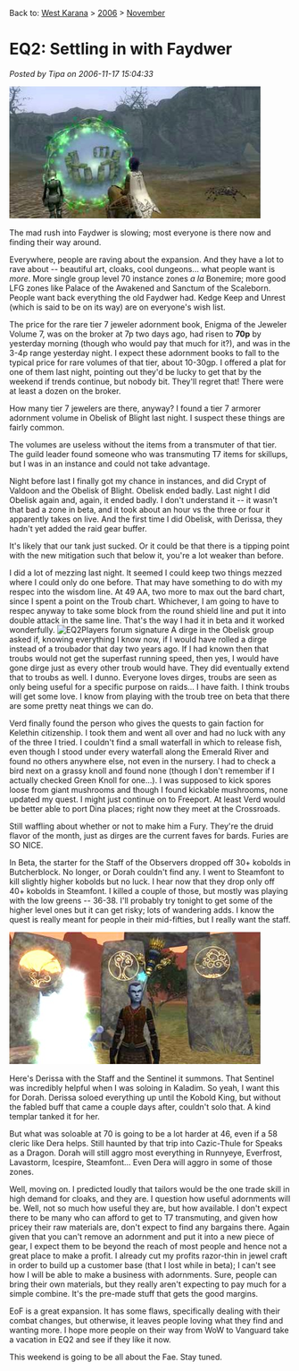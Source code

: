 Back to: [West Karana](/posts/westkarana.md) > [2006](/posts/2006/westkarana.md) > [November](./westkarana.md)
# EQ2: Settling in with Faydwer

*Posted by Tipa on 2006-11-17 15:04:33*

![rings.jpg](../../../uploads/2006/11/rings.jpg)

The mad rush into Faydwer is slowing; most everyone is there now and finding their way around.

Everywhere, people are raving about the expansion. And they have a lot to rave about -- beautiful art, cloaks, cool dungeons... what people want is *more*. More single group level 70 instance zones *a la* Bonemire; more good LFG zones like Palace of the Awakened and Sanctum of the Scaleborn. People want back everything the old Faydwer had. Kedge Keep and Unrest (which is said to be on its way) are on everyone's wish list.

The price for the rare tier 7 jeweler adornment book, Enigma of the Jeweler Volume 7, was on the broker at 7p two days ago, had risen to **70p** by yesterday morning (though who would pay that much for it?), and was in the 3-4p range yesterday night. I expect these adornment books to fall to the typical price for rare volumes of that tier, about 10-30gp. I offered a plat for one of them last night, pointing out they'd be lucky to get that by the weekend if trends continue, but nobody bit. They'll regret that! There were at least a dozen on the broker.

How many tier 7 jewelers are there, anyway? I found a tier 7 armorer adornment volume in Obelisk of Blight last night. I suspect these things are fairly common.

The volumes are useless without the items from a transmuter of that tier. The guild leader found someone who was transmuting T7 items for skillups, but I was in an instance and could not take advantage.

Night before last I finally got my chance in instances, and did Crypt of Valdoon and the Obelisk of Blight. Obelisk ended badly. Last night I did Obelisk again and, again, it ended badly. I don't understand it -- it wasn't that bad a zone in beta, and it took about an hour vs the three or four it apparently takes on live. And the first time I did Obelisk, with Derissa, they hadn't yet added the raid gear buffer.

It's likely that our tank just sucked. Or it could be that there is a tipping point with the new mitigation such that below it, you're a lot weaker than before.

I did a lot of mezzing last night. It seemed I could keep two things mezzed where I could only do one before. That may have something to do with my respec into the wisdom line. At 49 AA, two more to max out the bard chart, since I spent a point on the Troub chart. Whichever, I am going to have to respec anyway to take some block from the round shield line and put it into double attack in the same line. That's the way I had it in beta and it worked wonderfully.
![EQ2Players forum signature](http://eq2players.station.sony.com/signature?characterId=392161201 "EQ2Players forum signature")
A dirge in the Obelisk group asked if, knowing everything I know now, if I would have rolled a dirge instead of a troubador that day two years ago. If I had known then that troubs would not get the superfast running speed, then yes, I would have gone dirge just as every other troub would have. They did eventually extend that to troubs as well. I dunno. Everyone loves dirges, troubs are seen as only being useful for a specific purpose on raids... I have faith. I think troubs will get some love. I know from playing with the troub tree on beta that there are some pretty neat things we can do.

Verd finally found the person who gives the quests to gain faction for Kelethin citizenship. I took them and went all over and had no luck with any of the three I tried. I couldn't find a small waterfall in which to release fish, even though I stood under every waterfall along the Emerald River and found no others anywhere else, not even in the nursery. I had to check a bird next on a grassy knoll and found none (though I don't remember if I actually checked Green Knoll for one...). I was supposed to kick spores loose from giant mushrooms and though I found kickable mushrooms, none updated my quest. I might just continue on to Freeport. At least Verd would be better able to port Dina places; right now they meet at the Crossroads.

Still waffling about whether or not to make him a Fury. They're the druid flavor of the month, just as dirges are the current faves for bards. Furies are SO NICE.

In Beta, the starter for the Staff of the Observers dropped off 30+ kobolds in Butcherblock. No longer, or Dorah couldn't find any. I went to Steamfont to kill slightly higher kobolds but no luck. I hear now that they drop only off 40+ kobolds in Steamfont. I killed a couple of those, but mostly was playing with the low greens -- 36-38. I'll probably try tonight to get some of the higher level ones but it can get risky; lots of wandering adds. I know the quest is really meant for people in their mid-fifties, but I really want the staff.

![staff.jpg](../../../uploads/2006/11/staff.jpg)

Here's Derissa with the Staff and the Sentinel it summons. That Sentinel was incredibly helpful when I was soloing in Kaladim. So yeah, I want this for Dorah. Derissa soloed everything up until the Kobold King, but without the fabled buff that came a couple days after, couldn't solo that. A kind templar tanked it for her.

But what was soloable at 70 is going to be a lot harder at 46, even if a 58 cleric like Dera helps. Still haunted by that trip into Cazic-Thule for Speaks as a Dragon. Dorah will still aggro most everything in Runnyeye, Everfrost, Lavastorm, Icespire, Steamfont... Even Dera will aggro in some of those zones.

Well, moving on. I predicted loudly that tailors would be the one trade skill in high demand for cloaks, and they are. I question how useful adornments will be. Well, not so much how useful they are, but how available. I don't expect there to be many who can afford to get to T7 transmuting, and given how pricey their raw materials are, don't expect to find any bargains there. Again given that you can't remove an adornment and put it into a new piece of gear, I expect them to be beyond the reach of most people and hence not a great place to make a profit. I already cut my profits razor-thin in jewel craft in order to build up a customer base (that I lost while in beta); I can't see how I will be able to make a business with adornments. Sure, people can bring their own materials, but they really aren't expecting to pay much for a simple combine. It's the pre-made stuff that gets the good margins.

EoF is a great expansion. It has some flaws, specifically dealing with their combat changes, but otherwise, it leaves people loving what they find and wanting more. I hope more people on their way from WoW to Vanguard take a vacation in EQ2 and see if they like it now.

This weekend is going to be all about the Fae. Stay tuned.

